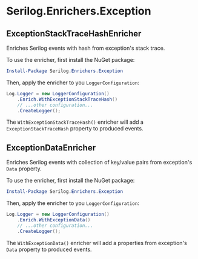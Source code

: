 # Serilog.Enrichers.Exception

## ExceptionStackTraceHashEnricher

Enriches Serilog events with hash from exception's stack trace.
 
To use the enricher, first install the NuGet package:

```powershell
Install-Package Serilog.Enrichers.Exception
```

Then, apply the enricher to you `LoggerConfiguration`:

```csharp
Log.Logger = new LoggerConfiguration()
    .Enrich.WithExceptionStackTraceHash()
    // ...other configuration...
    .CreateLogger();
```

The `WithExceptionStackTraceHash()` enricher will add a `ExceptionStackTraceHash` property to produced events.

## ExceptionDataEnricher

Enriches Serilog events with collection of key/value pairs from exception's `Data` property.
 
To use the enricher, first install the NuGet package:

```powershell
Install-Package Serilog.Enrichers.Exception
```

Then, apply the enricher to you `LoggerConfiguration`:

```csharp
Log.Logger = new LoggerConfiguration()
    .Enrich.WithExceptionData()
    // ...other configuration...
    .CreateLogger();
```

The `WithExceptionData()` enricher will add a properties from exception's `Data` property to produced events.
                                                                                                                                           
